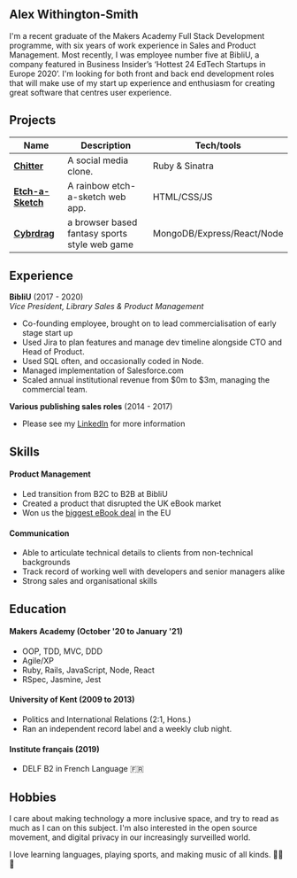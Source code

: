 ## Alex Withington-Smith

I'm a recent graduate of the Makers Academy Full Stack Development programme, with six years of work experience in Sales and Product Management. Most recently, I was employee number five at BibliU, a company featured in Business Insider’s ‘Hottest 24 EdTech Startups in Europe 2020’. I'm looking for both front and back end development roles that will make use of my start up experience and enthusiasm for creating great software that centres user experience.

## Projects

| Name                         | Description       | Tech/tools        |
| ---------------------------- | ----------------- | ----------------- |
| **[Chitter](https://github.com/ehwus/chitter-challenge)**            | A social media clone. | Ruby & Sinatra |
| **[Etch-a-Sketch](https://github.com/ehwus/etch-a-sketch)** | A rainbow etch-a-sketch web app. | HTML/CSS/JS              |
| **[Cybrdrag](https://github.com/ehwus/cybrdrag)** | a browser based fantasy sports style web game | MongoDB/Express/React/Node              |

## Experience

**BibliU** (2017 - 2020)  
_Vice President, Library Sales & Product Management_

- Co-founding employee, brought on to lead commercialisation of early stage start up
- Used Jira to plan features and manage dev timeline alongside CTO and Head of Product.
- Used SQL often, and occasionally coded in Node.
- Managed implementation of Salesforce.com
- Scaled annual institutional revenue from $0m to $3m, managing the commercial team.

**Various publishing sales roles** (2014 - 2017)

- Please see my [LinkedIn](https://uk.linkedin.com/in/awithsmith) for more information


## Skills

#### Product Management

- Led transition from B2C to B2B at BibliU
- Created a product that disrupted the UK eBook market
- Won us the [biggest eBook deal](https://bibliu.com/blog/coventry-and-bibliu-the-eu-and-the-uks-largest-free-etextbook-program-for-students/) in the EU

#### Communication

- Able to articulate technical details to clients from non-technical backgrounds
- Track record of working well with developers and senior managers alike
- Strong sales and organisational skills

## Education

#### Makers Academy (October '20 to January '21)

- OOP, TDD, MVC, DDD
- Agile/XP
- Ruby, Rails, JavaScript, Node, React
- RSpec, Jasmine, Jest

#### University of Kent (2009 to 2013)

- Politics and International Relations (2:1, Hons.)
- Ran an independent record label and a weekly club night.

#### Institute français (2019)

- DELF B2 in French Language 🇫🇷

## Hobbies

I care about making technology a more inclusive space, and try to read as much as I can on this subject. I'm also interested in the open source movement, and digital privacy in our increasingly surveilled world. 

I love learning languages, playing sports, and making music of all kinds. 🎸🥁 🎹

